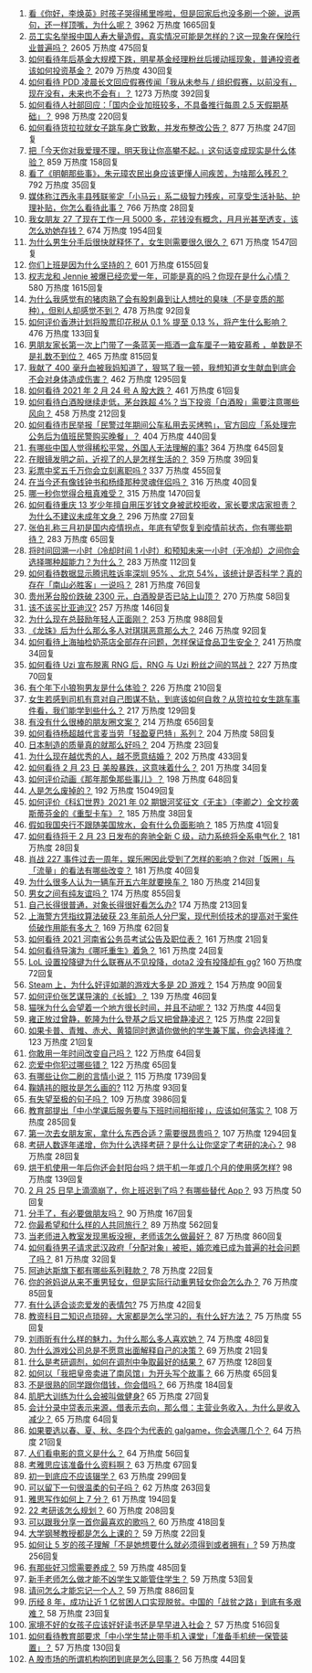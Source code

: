 1. [看《你好，李焕英》时孩子哭得稀里哗啦，但是回家后也没多刷一个碗，说两句，还一样顶嘴，为什么呢？](https://www.zhihu.com/question/444936831) 3962 万热度 1665回复
1. [员工实名举报中国人寿大量造假，真实情况可能是怎样的？这一现象在保险行业普遍吗？](https://www.zhihu.com/question/446063707) 2605 万热度 475回复
1. [如何看待年后基金大规模下跌，明星基金经理粉丝后援动摇现象，普通投资者该如何投资基金？](https://www.zhihu.com/question/446059068) 2079 万热度 430回复
1. [如何看待 PDD 凌晨长文回应假赛传闻「我从未参与 / 组织假赛，以前没有，现在没有，未来也不会有」？](https://www.zhihu.com/question/446071263) 1273 万热度 392回复
1. [如何看待人社部回应：「国内企业加班较多，不具备推行每周 2.5 天假期基础」？](https://www.zhihu.com/question/446107907) 998 万热度 220回复
1. [如何看待货拉拉就女子跳车身亡致歉，并发布整改公告？](https://www.zhihu.com/question/446061920) 877 万热度 247回复
1. [把「今天你对我爱理不理，明天我让你高攀不起。」这句话变成现实是什么体验？](https://www.zhihu.com/question/49629327) 859 万热度 158回复
1. [看了《明朝那些事》，朱元璋农民出身应该更懂人间疾苦，为啥那么残忍？](https://www.zhihu.com/question/445746439) 792 万热度 35回复
1. [媒体称江西永丰县残联鉴定「小马云」系二级智力残疾，可享受生活补贴、护理补贴，你怎么看待此事？](https://www.zhihu.com/question/446158560) 766 万热度 28回复
1. [我女朋友 27 了现在工作一月 5000 多，花钱没有概念，月月光甚至透支，该怎么劝她存钱？](https://www.zhihu.com/question/428842571) 674 万热度 1954回复
1. [为什么男生分手后很快就释怀了，女生则需要很久很久？](https://www.zhihu.com/question/432503865) 671 万热度 1547回复
1. [你们上班是因为什么坚持的？](https://www.zhihu.com/question/425114936) 601 万热度 6155回复
1. [权志龙和 Jennie 被爆已经恋爱一年，可能是真的吗？你现在是什么心情？](https://www.zhihu.com/question/446069370) 580 万热度 1615回复
1. [为什么我感觉有的猪肉熟了会有股刺鼻到让人想吐的臭味（不是变质的那种），但别人却感觉不到？](https://www.zhihu.com/question/328620473) 478 万热度 92回复
1. [如何评价香港计划将股票印花税从 0.1 % 提至 0.13 %，将产生什么影响？](https://www.zhihu.com/question/446103529) 476 万热度 133回复
1. [男朋友家长第一次上门带了一条蓝芙一瓶酒一盒车厘子一箱安慕希  ，单数是不是礼数不到位？](https://www.zhihu.com/question/445666901) 465 万热度 815回复
1. [我献了 400 毫升血被我妈知道了，狠骂了我一顿，我想知道女生献血到底会不会对身体造成伤害？](https://www.zhihu.com/question/433360504) 462 万热度 1295回复
1. [如何看待 2021 年 2 月 24 号 A 股大跌？](https://www.zhihu.com/question/446108931) 461 万热度 61回复
1. [如何看待白酒股继续走低，茅台跌超 4%？当下投资「白酒股」需要注意哪些风向？](https://www.zhihu.com/question/445747926) 458 万热度 212回复
1. [如何看待市民举报「民警过年期间公车私用去买烤鸭」，官方回应「系处理完公务后为值班民警购买晚餐」？](https://www.zhihu.com/question/445993971) 404 万热度 440回复
1. [有哪些中国人觉得稀松平常，外国人无法理解的事?](https://www.zhihu.com/question/435879884) 364 万热度 645回复
1. [在眼镜发明之前，近视了的人是怎样生活的？](https://www.zhihu.com/question/20057134) 359 万热度 39回复
1. [彩票中奖五千万你会立刻离职吗 ?](https://www.zhihu.com/question/437075849) 337 万热度 455回复
1. [在当今还有像钱钟书和杨绛那种灵魂伴侣吗？](https://www.zhihu.com/question/445056665) 316 万热度 40回复
1. [哪一秒你觉得合租真难受？](https://www.zhihu.com/question/294243719) 315 万热度 1470回复
1. [如何看待重庆 13 岁少年擅自用压岁钱文身被武校拒收，家长要求店家担责？为什么不建议未成年文身？](https://www.zhihu.com/question/445890042) 296 万热度 27回复
1. [张伯礼称三月初是国内疫情拐点，年底有望恢复到疫情前状态，你有哪些期待？](https://www.zhihu.com/question/446090361) 283 万热度 65回复
1. [将时间回溯一小时（冷却时间 1 小时）和预知未来一小时（无冷却）之间你会选择哪种超能力？为什么？](https://www.zhihu.com/question/445318653) 283 万热度 112回复
1. [如何看待数据显示腾讯胜诉率深圳 95% 、北京 54%，该统计是否科学？真的存在「南山必胜客」一说吗？](https://www.zhihu.com/question/445902577) 281 万热度 76回复
1. [贵州茅台股价跌破 2300 元，白酒股是否已站上山顶？](https://www.zhihu.com/question/445746953) 270 万热度 58回复
1. [该不该买比亚迪汉?](https://www.zhihu.com/question/437599976) 257 万热度 146回复
1. [为什么现在总鼓励年轻人正面刚？](https://www.zhihu.com/question/440608876) 253 万热度 988回复
1. [《龙珠》后为什么那么多人对琪琪恶意那么大？](https://www.zhihu.com/question/445390456) 246 万热度 92回复
1. [如何看待上海抽检奶茶店全部存在问题，怎样保证食品卫生安全？](https://www.zhihu.com/question/446069196) 241 万热度 34回复
1. [如何看待 Uzi 宣布脱离 RNG 后，RNG 与 Uzi 粉丝之间的骂战？](https://www.zhihu.com/question/445864134) 227 万热度 70回复
1. [有个年下小狼狗男友是什么体验？](https://www.zhihu.com/question/264422205) 226 万热度 210回复
1. [女生若感到司机有意对自己图谋不轨，到底该如何自救？从货拉拉女生跳车事件看，我们能学到些什么？](https://www.zhihu.com/question/445798021) 217 万热度 129回复
1. [有没有什么很棒的朋友圈文案？](https://www.zhihu.com/question/314092494) 214 万热度 656回复
1. [如何看待杨超越代言麦当劳「轻盈夏巴特」系列？](https://www.zhihu.com/question/445911384) 204 万热度 58回复
1. [日本制造的质量真的就那么好吗？](https://www.zhihu.com/question/335156490) 204 万热度 23回复
1. [为什么现在越优秀的人，越不愿意结婚？](https://www.zhihu.com/question/445071633) 202 万热度 433回复
1. [如何看待 2 月 23 日 美股暴跌，这意味着什么？](https://www.zhihu.com/question/446019065) 201 万热度 34回复
1. [如何评价动画《那年那兔那些事儿》？](https://www.zhihu.com/question/28543439) 198 万热度 648回复
1. [人是怎么废掉的？](https://www.zhihu.com/question/43607087) 192 万热度 15049回复
1. [如何评价《科幻世界》2021 年 02 期银河奖征文《无主》（李卿之）全文抄袭斯蒂芬金的《重型卡车》？](https://www.zhihu.com/question/446067657) 185 万热度 38回复
1. [假如我国央行不跟随美国放水，会有什么负面影响？](https://www.zhihu.com/question/441321654) 185 万热度 41回复
1. [如何看待将于 2 月 23 日发布的奔驰全新 C 级，动力系统将全系电气化？](https://www.zhihu.com/question/445393919) 181 万热度 28回复
1. [肖战 227 事件过去一周年，娱乐圈因此受到了怎样的影响？你对「饭圈」与「流量」的看法有哪些改变？](https://www.zhihu.com/question/446119703) 181 万热度 40回复
1. [为什么很多人认为一辆车开五六年就要换车？](https://www.zhihu.com/question/37958506) 180 万热度 214回复
1. [男女之间有纯友谊吗？](https://www.zhihu.com/question/51077217) 174 万热度 855回复
1. [自己长得很普通，对象长得很好看怎么办?](https://www.zhihu.com/question/442303033) 174 万热度 213回复
1. [上海警方凭指纹算法破获 23 年前杀人分尸案，现代刑侦技术的提高对于案件侦破作用能有多大？](https://www.zhihu.com/question/445935555) 169 万热度 62回复
1. [如何看待 2021 河南省公务员考试公告及职位表？](https://www.zhihu.com/question/441998633) 161 万热度 21回复
1. [如何看待导演为《哪吒重生》着急？](https://www.zhihu.com/question/445710674) 161 万热度 24回复
1. [LoL 设置投降键为什么联赛从不见投降，dota2 没有投降却有 gg?](https://www.zhihu.com/question/443020498) 160 万热度 72回复
1. [Steam 上，为什么好评如潮的游戏大多是 2D 游戏？](https://www.zhihu.com/question/444541429) 154 万热度 90回复
1. [如何评价张艺谋导演的《长城》？](https://www.zhihu.com/question/319452692) 139 万热度 46回复
1. [猫咪为什么会望着一个地方很长时间，并且不动呢？](https://www.zhihu.com/question/445622768) 132 万热度 44回复
1. [雍正放过曾静，乾隆为什么登基之后又把曾静凌迟？](https://www.zhihu.com/question/445755885) 125 万热度 22回复
1. [如果卡普、青雉、赤犬、黄猿同时邀请你做他的学生兼下属，你会选择谁？](https://www.zhihu.com/question/445807112) 123 万热度 21回复
1. [你敢用一年时间改变自己吗？](https://www.zhihu.com/question/437098355) 122 万热度 64回复
1. [恋爱中你犯过哪些错？](https://www.zhihu.com/question/439563652) 122 万热度 65回复
1. [有哪些让你二刷的言情小说？](https://www.zhihu.com/question/354691177) 115 万热度 1739回复
1. [鞠婧祎的眼妆是怎么画的?](https://www.zhihu.com/question/303394696) 112 万热度 93回复
1. [有失望至极的句子吗？](https://www.zhihu.com/question/339068772) 109 万热度 3986回复
1. [教育部提出「中小学课后服务要与下班时间相衔接」，应该如何落实？](https://www.zhihu.com/question/445911118) 108 万热度 285回复
1. [第一次去女朋友家，拿什么东西合适？需要很昂贵吗？](https://www.zhihu.com/question/335168600) 107 万热度 1294回复
1. [考研人数逐年递增，你为什么选择考研？是什么让你坚定了考研的决心？](https://www.zhihu.com/question/445892304) 98 万热度 28回复
1. [烘干机使用一年后你还会封阳台吗？烘干机一年或几个月的使用感怎样?](https://www.zhihu.com/question/426305815) 98 万热度 139回复
1. [2 月 25 日早上滴滴崩了，你上班迟到了吗？有哪些替代 App？](https://www.zhihu.com/question/446246909) 93 万热度 50回复
1. [分手了，有必要做朋友吗？](https://www.zhihu.com/question/445595249) 90 万热度 167回复
1. [你最希望和什么样的人共同旅行？](https://www.zhihu.com/question/427856140) 89 万热度 562回复
1. [当老师进入教室发现黑板没擦，老师该怎么做最好？](https://www.zhihu.com/question/439153083) 87 万热度 860回复
1. [如何看待男子请求武汉政府「分配对象」被拒，婚恋难已成为普遍的社会问题了吗？](https://www.zhihu.com/question/446131446) 81 万热度 32回复
1. [阿迪达斯旗下都有哪些系列鞋款？](https://www.zhihu.com/question/28145748) 78 万热度 22回复
1. [你的爸妈说从来不重男轻女，但是实际行动重男轻女你会怎么办？](https://www.zhihu.com/question/310819346) 76 万热度 85回复
1. [有什么适合谈恋爱发的表情包?](https://www.zhihu.com/question/432519674) 75 万热度 42回复
1. [教资科目二知识点琐碎，大家都是怎么学习的，有什么好方法？](https://www.zhihu.com/question/372211021) 75 万热度 55回复
1. [刘雨昕有什么样的魅力，为什么那么多人喜欢她？](https://www.zhihu.com/question/429215902) 74 万热度 48回复
1. [为什么游戏公司总是不愿意出面解释自己的决策？](https://www.zhihu.com/question/445577735) 69 万热度 21回复
1. [什么是考研调剂，如何在调剂中争取最好的结果？](https://www.zhihu.com/question/362369867) 67 万热度 128回复
1. [如何以「我把皇帝卖进了南风馆」为开头写个故事？](https://www.zhihu.com/question/439186570) 66 万热度 65回复
1. [不是很熟的同学跟你借钱，你会借吗？](https://www.zhihu.com/question/445561963) 66 万热度 184回复
1. [肌肥大训练为什么会被叫做健身?](https://www.zhihu.com/question/444762275) 65 万热度 27回复
1. [会计分录中贷表示来源，借表示去向，那么借：主营业务收入，为什么是收入减少？](https://www.zhihu.com/question/434260369) 65 万热度 64回复
1. [如果要选以春、夏、秋、冬四个为代表的 galgame，你会选哪几个？](https://www.zhihu.com/question/445868184) 64 万热度 21回复
1. [人们看电影的意义是什么？](https://www.zhihu.com/question/27933396) 64 万热度 56回复
1. [考雅思应该准备什么资料啊？](https://www.zhihu.com/question/270690239) 63 万热度 67回复
1. [初一到底应不应该辍学？](https://www.zhihu.com/question/445049858) 63 万热度 299回复
1. [可以留下一句很温柔的句子吗？](https://www.zhihu.com/question/445321374) 62 万热度 263回复
1. [雅思写作如何上 7 分？](https://www.zhihu.com/question/29125535) 61 万热度 194回复
1. [22 考研该怎么规划？](https://www.zhihu.com/question/394099769) 60 万热度 208回复
1. [可以跟我分享一首你最喜欢的歌吗？](https://www.zhihu.com/question/445061524) 60 万热度 418回复
1. [大学钢琴教授都是怎么上课的？](https://www.zhihu.com/question/443259328) 59 万热度 22回复
1. [如何让 5 岁的孩子理解「不是她想要什么就必须得到或者拥有」?](https://www.zhihu.com/question/440219401) 59 万热度 256回复
1. [有那些好习惯需要养成？](https://www.zhihu.com/question/431242009) 59 万热度 485回复
1. [新手老师怎么做才能不凶学生又能管住学生？](https://www.zhihu.com/question/429786632) 59 万热度 53回复
1. [请问怎么才能忘记一个人？](https://www.zhihu.com/question/441669768) 59 万热度 886回复
1. [历经 8 年，成功让近 1 亿贫困人口实现脱贫。中国的「战贫之路」到底有多艰难？](https://www.zhihu.com/question/446159337) 58 万热度 23回复
1. [家境不好的女孩子应该好好读书还是早早进入社会？](https://www.zhihu.com/question/445617756) 57 万热度 516回复
1. [如何看待教育部要求「中小学生禁止带手机入课堂」「准备手机统一保管装置」？](https://www.zhihu.com/question/445897203) 57 万热度 130回复
1. [A 股市场的所谓机构抱团到底是怎么回事？](https://www.zhihu.com/question/438397037) 56 万热度 44回复
